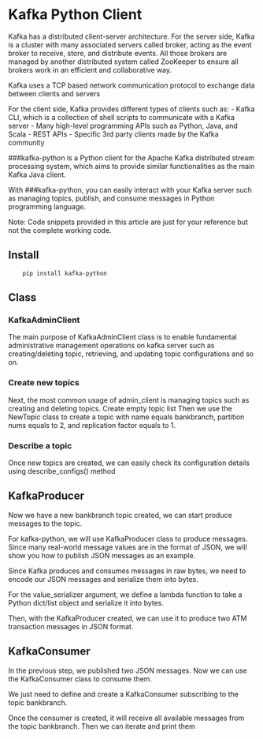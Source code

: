 # Kafka Python Client

Kafka has a distributed client-server architecture. For the server side, Kafka is a cluster with many
associated servers called broker, acting as the event broker to receive, store, and distribute events. All those brokers are managed by another distributed system called ZooKeeper to ensure all
brokers work in an efficient and collaborative way.

Kafka uses a TCP based network communication protocol to exchange data between clients and servers

For the client side, Kafka provides different types of clients such as: - Kafka CLI, which is a collection of shell scripts to communicate with a Kafka server - Many high-level programming APIs such as Python, Java, and Scala - REST APIs - Specific 3rd party clients made by the Kafka community

###kafka-python is a Python client for the Apache Kafka distributed stream processing system, which aims
to provide similar functionalities as the main Kafka Java client.

With ###kafka-python, you can easily interact with your Kafka server such as managing topics, publish, and consume
messages in Python programming language.

Note: Code snippets provided in this article are just for your reference but not the complete working code.

## Install

        pip install kafka-python

## Class

### KafkaAdminClient

The main purpose of KafkaAdminClient class is to enable fundamental administrative management operations
on kafka server such as creating/deleting topic, retrieving, and updating topic configurations and so on.

### Create new topics

Next, the most common usage of admin_client is managing topics such as creating and deleting topics.
Create empty topic list
Then we use the NewTopic class to create a topic with name equals bankbranch,
partition nums equals to 2, and replication factor equals to 1.

### Describe a topic

Once new topics are created, we can easily check its configuration details using describe_configs()
method

## KafkaProducer

Now we have a new bankbranch topic created, we can start produce messages to the topic.

For kafka-python, we will use KafkaProducer class to produce messages.
Since many real-world message values are in the format of JSON, we will show you how to publish JSON messages as an example.

Since Kafka produces and consumes messages in raw bytes, we need to encode our JSON messages and serialize them
into bytes.

For the value_serializer argument, we define a lambda function to take a Python dict/list object and
serialize it into bytes.

Then, with the KafkaProducer created, we can use it to produce two ATM transaction messages in JSON format.

## KafkaConsumer

In the previous step, we published two JSON messages. Now we can use the KafkaConsumer class to
consume them.

We just need to define and create a KafkaConsumer subscribing to the topic bankbranch.

Once the consumer is created, it will receive all available messages from the topic bankbranch. Then we
can iterate and print them
